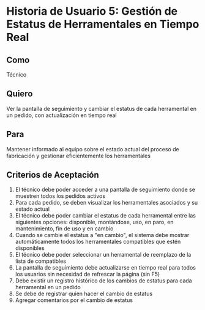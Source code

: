 # Historia de Usuario 5: Gestión de Estatus de Herramentales en Tiempo Real

## Como
Técnico

## Quiero
Ver la pantalla de seguimiento y cambiar el estatus de cada herramental en un pedido, con actualización en tiempo real

## Para
Mantener informado al equipo sobre el estado actual del proceso de fabricación y gestionar eficientemente los herramentales

## Criterios de Aceptación
1. El técnico debe poder acceder a una pantalla de seguimiento donde se muestren todos los pedidos activos
2. Para cada pedido, se deben visualizar los herramentales asociados y su estado actual
3. El técnico debe poder cambiar el estatus de cada herramental entre las siguientes opciones: disponible, montándose, uso, en paro, en mantenimiento, fin de uso y en cambio
4. Cuando se cambie el estatus a "en cambio", el sistema debe mostrar automáticamente todos los herramentales compatibles que estén disponibles
5. El técnico debe poder seleccionar un herramental de reemplazo de la lista de compatibles
6. La pantalla de seguimiento debe actualizarse en tiempo real para todos los usuarios sin necesidad de refrescar la página (sin F5)
7. Debe existir un registro histórico de los cambios de estatus para cada herramental en un pedido
8. Se debe de registrar quien hacer el cambio de estatus
9. Agregar comentarios por el cambio de estatus
